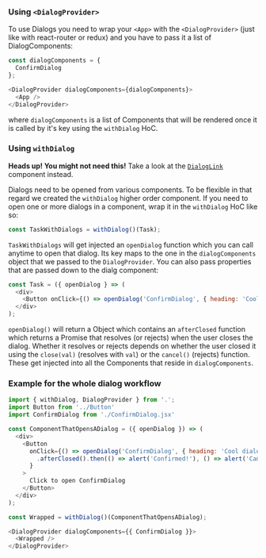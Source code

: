 ### Using `<DialogProvider>`

To use Dialogs you need to wrap your `<App>` with the `<DialogProvider>` (just like with react-router or redux) and you have to pass it a list of DialogComponents:

```js static
const dialogComponents = {
  ConfirmDialog
};

<DialogProvider dialogComponents={dialogComponents}>
  <App />
</DialogProvider>
```

where `dialogComponents` is a list of Components that will be rendered once it is called by it's key using the `withDialog` HoC.


### Using `withDialog`

**Heads up! You might not need this!** Take a look at the [`DialogLink`](#dialoglink) component instead.

Dialogs need to be opened from various components. To be flexible in that regard we created the `withDialog` higher order component. If you need to open one or more dialogs in a component, wrap it in the `withDialog` HoC like so:

```js static
const TaskWithDialogs = withDialog()(Task);
```

`TaskWithDialogs` will get injected an `openDialog` function which you can call anytime to open that dialog. Its key maps to the one in the `dialogComponents` object that we passed to the `DialogProvider`. You can also pass properties that are passed down to the dialg component:

```js static
const Task = ({ openDialog } => (
  <div>
    <Button onClick={() => openDialog('ConfirmDialog', { heading: 'Cool dialog' })}>Open dialog</Button>
  </div>
);
```

`openDialog()` will return a Object which contains an `afterClosed` function which returns a Promise that resolves (or rejects) when the user closes the dialog. Whether it resolves or rejects depends on whether the user closed it using the `close(val)` (resolves with `val`) or the `cancel()` (rejects) function. These get injected into all the Components that reside in `dialogComponents`.


### Example for the whole dialog workflow

```js
import { withDialog, DialogProvider } from '.';
import Button from '../Button'
import ConfirmDialog from './ConfirmDialog.jsx'

const ComponentThatOpensADialog = ({ openDialog }) => (
  <div>
    <Button
      onClick={() => openDialog('ConfirmDialog', { heading: 'Cool dialog' })
        .afterClosed().then(() => alert('Confirmed!'), () => alert('Cancelled'))
      }
    >
      Click to open ConfirmDialog
    </Button>
  </div>
);

const Wrapped = withDialog()(ComponentThatOpensADialog);

<DialogProvider dialogComponents={{ ConfirmDialog }}>
  <Wrapped />
</DialogProvider>
```

